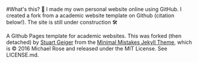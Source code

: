 #What's this? 👀
I made my own personal website online using GitHub. I created a fork from a academic website template on Github (citation below!). The site is still under construction 🛠️

A Github Pages template for academic websites. This was forked (then detached) by [Stuart Geiger](https://github.com/staeiou) from the [Minimal Mistakes Jekyll Theme](https://mmistakes.github.io/minimal-mistakes/), which is © 2016 Michael Rose and released under the MIT License. See LICENSE.md.
